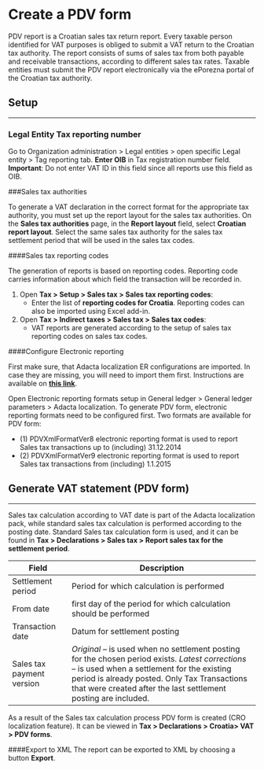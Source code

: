 # Create a PDV form 

PDV report is a Croatian sales tax return report. Every taxable person identified for VAT purposes is obliged to submit a VAT return to the Croatian tax authority. The report consists of sums of sales tax from both payable and receivable transactions, according to different sales tax rates. Taxable entities must submit the PDV report electronically via the ePorezna portal of the Croatian tax authority.

## **Setup**
----

### Legal Entity Tax reporting number 
Go to Organization administration > Legal entities > open specific Legal entity > Tag reporting tab. 
**Enter OIB** in Tax registration number field. **Important**: Do not enter VAT ID in this field since all reports use this field as OIB.

###Sales tax authorities

To generate a VAT declaration in the correct format for the appropriate tax authority, you must set up the report layout for the sales tax authorities. On the **Sales tax authorities** page, in the **Report layout** field, select **Croatian report layout**. Select the same sales tax authority for the sales tax settlement period that will be used in the sales tax codes. 

####Sales tax reporting codes

The generation of reports is based on reporting codes. Reporting code carries information about which field the transaction will be recorded in. 

1. Open **Tax > Setup > Sales tax > Sales tax reporting codes**:
   - Enter the list of **reporting codes for Croatia**. Reporting codes can also be imported using Excel add-in. 
2. Open **Tax > Indirect taxes > Sales tax > Sales tax codes**:
   - VAT reports are generated according to the setup of sales tax reporting codes on sales tax codes.  

####Configure Electronic reporting 

First make sure, that Adacta localization ER configurations are imported. In case they are missing, you will need to import them first. Instructions are available on [**this link**](/How-to/Import-Adacta-ER-configurations). 

Open Electronic reporting formats setup in General ledger > General ledger parameters > Adacta localization. To generate PDV form, electronic reporting formats need to be configured first. Two formats are available for PDV form: 
   - (1) PDVXmlFormatVer8 electronic reporting format is used to report Sales tax transactions up to (including) 31.12.2014 
   - (2) PDVXmlFormatVer9 electronic reporting format is used to report Sales tax transactions from (including) 1.1.2015 

## **Generate VAT statement (PDV form)** 
----

Sales tax calculation according to VAT date is part of the Adacta localization pack, while standard sales tax calculation is performed according to the posting date. Standard Sales tax calculation form is used, and it can be found in **Tax > Declarations > Sales tax > Report sales tax for the settlement period**.


| **Field**                 | **Description**                                                                                                                                                                                                     |
|---------------------------|---------------------------------------------------------------------------------------------------------------------------------------------------------------------------------------------------------------------|
| Settlement period         | Period for which calculation is performed                                                                                                                                                                           |
| From date                 | first day of the period for which calculation should be performed                                                                                                                                                   |
| Transaction date          | Datum for settlement posting                                                                                                                                                                                        |
| Sales tax payment version | _Original_ – is used when no settlement posting for the chosen period exists. _Latest corrections_ – is used when a settlement for the existing period is already posted. Only Tax Transactions that were created after the last settlement posting are included.  |


 
As a result of the Sales tax calculation process PDV form is created (CRO localization feature). It can be viewed in **Tax > Declarations > Croatia> VAT > PDV forms**. 

####Export to XML
The report can be exported to XML by choosing a button **Export**. 



 

 

 

 

